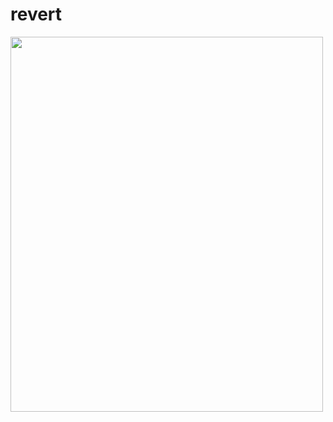 # revert

<a href="https://shiny-tapioca-83ac63.netlify.app/">
<img src="Screenshot 2024-12-26 121622.png…()
" width="500" height="600">
</a>

